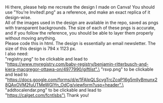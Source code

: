 Hi there, please help me recreate the design I made on Canva! You should use "You're Invited!.png" as a reference, and make an exact replica of it design-wise.\
All of the images used in the design are available in the repo, saved as pngs with transparent backgrounds. The size of each of these pngs is accurate, and if you follow the reference, you should be able to layer them properly without moving anything. \
Please code this in html. The design is essentially an email newsletter. The size of this design is 794 x 1123 px.\
I also need:\
    "registry.png" to be clickable and lead to "https://www.myregistry.com/baby-registry/benjamin-ritterbusch-and-kiera-macgregor-ottawa-on/4977990/giftlist".\
    "rsvp.png" to be clickable and lead to "https://docs.google.com/forms/d/e/1FAIpQLScvgTrcZcqP16g5mllyBmunx28QAxOVM2fuUTMeWGlYn_OdCg/viewform?usp=header".\
    "addtocalendar.png" to be clickable and lead to "https://calget.com/fcntlsbs"\
Thank you!
